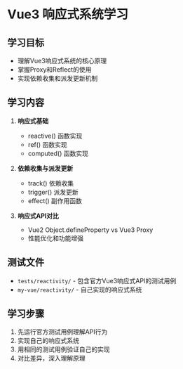 <!--
 * @Author: taijingming 
 * @Date: 2025-06-28 14:31:13
 * @LastEditors: taijingming
 * @LastEditTime: 2025-06-28 14:56:26
 * @FilePath: \vue-test\vue-learning\src\learning\reactivity\README.md
 * @Description: 
 * 
 * Copyright (c) 2025 by ${git_name_email}, All Rights Reserved. 
-->
# Vue3 响应式系统学习

## 学习目标
- 理解Vue3响应式系统的核心原理
- 掌握Proxy和Reflect的使用
- 实现依赖收集和派发更新机制

## 学习内容
1. **响应式基础**
   - reactive() 函数实现
   - ref() 函数实现
   - computed() 函数实现

2. **依赖收集与派发更新**
   - track() 依赖收集
   - trigger() 派发更新
   - effect() 副作用函数

3. **响应式API对比**
   - Vue2 Object.defineProperty vs Vue3 Proxy
   - 性能优化和功能增强

## 测试文件
- `tests/reactivity/` - 包含官方Vue3响应式API的测试用例
- `my-vue/reactivity/` - 自己实现的响应式系统

## 学习步骤
1. 先运行官方测试用例理解API行为
2. 实现自己的响应式系统
3. 用相同的测试用例验证自己的实现
4. 对比差异，深入理解原理 